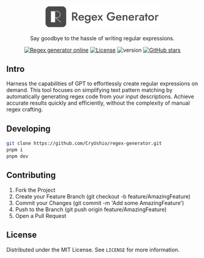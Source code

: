 <p align="center">
<a href="https://github.com/CryUshio/regex-generator"><img src="https://raw.githubusercontent.com/CryUshio/regex-generator/master/public/brand-logo.png" alt="Say goodbye to the hassle of writing regular expressions." width="300"></a><br><br>
Say goodbye to the hassle of writing regular expressions.
</p>

<p align="center">
<a href="" target="__blank"><img src="https://img.shields.io/static/v1?label=Online&message=website&color=228be6" alt="Regex generator online"></a>
<a href="https://github.com/CryUshio/regex-generator/blob/master/LICENSE"><img src="https://img.shields.io/static/v1?label=License&message=MIT&color=1c7ed6" alt="License"></a>
<a><img src="https://img.shields.io/badge/dynamic/json?url=https%3A%2F%2Fgithub.com%2FCryUshio%2Fregex-generator%2Fraw%2Fmaster%2Fpackage.json&query=%24.version&label=version" alt="version"></a>
<a href="https://github.com/tabler/tabler" target="__blank"><img alt="GitHub stars" src="https://img.shields.io/github/stars/CryUshio/regex-generator"></a>
</p>

## Intro
Harness the capabilities of GPT to effortlessly create regular expressions on demand. This tool focuses on simplifying text pattern matching by automatically generating regex code from your input descriptions. Achieve accurate results quickly and efficiently, without the complexity of manual regex crafting.

## Developing

```bash
git clone https://github.com/CryUshio/regex-generator.git
pnpm i
pnpm dev
```

## Contributing
1. Fork the Project
2. Create your Feature Branch (git checkout -b feature/AmazingFeature)
3. Commit your Changes (git commit -m 'Add some AmazingFeature')
4. Push to the Branch (git push origin feature/AmazingFeature)
5. Open a Pull Request

## License
Distributed under the MIT License. See `LICENSE` for more information.
